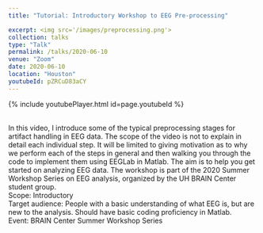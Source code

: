 ```yaml
---
title: "Tutorial: Introductory Workshop to EEG Pre-processing"

excerpt: <img src='/images/preprocessing.png'>
collection: talks
type: "Talk"
permalink: /talks/2020-06-10
venue: "Zoom"
date: 2020-06-10
location: "Houston"
youtubeId: pZRCuD83aCY
---
```


{% include youtubePlayer.html id=page.youtubeId %}


<br>
In this video, I introduce some of the typical preprocessing stages for artifact handling in EEG data. The scope of the video is not to explain in detail each individual step. It will be limited to giving motivation as to why we perform each of the steps in general and then walking you through the code to implement them using EEGLab in Matlab. The aim is to help you get started on analyzing EEG data. The workshop is part of the 2020 Summer Workshop Series on EEG analysis, organized by the UH BRAIN Center student group. 
<br>
Scope: Introductory<br>
Target audience: People with a basic understanding of what EEG is, but are new to the analysis. Should have basic coding proficiency in Matlab.
<br>
Event: BRAIN Center Summer Workshop Series
